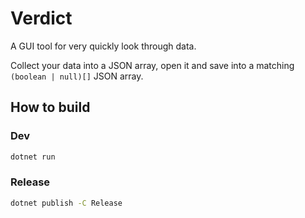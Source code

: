<!--
Copyright 2024 generic-name-2166

SPDX-License-Identifier: CC0-1.0 
-->

# Verdict

A GUI tool for very quickly look through data. 

Collect your data into a JSON array, open it and save into a matching `(boolean | null)[]` JSON array. 

## How to build

### Dev

```bash
dotnet run
```

### Release

```bash
dotnet publish -C Release
```

